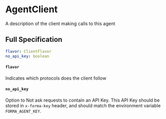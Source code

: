 # AgentClient

A description of the client making calls to this agent


## Full Specification

```yaml
flavor: ClientFlavor
no_api_key: boolean
```

#### `flavor`

Indicates which protocols does the client follow

#### `no_api_key`

Option to Not ask requests to contain an API Key. This API Key should be stored in `x-forma-key` header, and should match the environment variable `FORMA_AGENT_KEY`.


